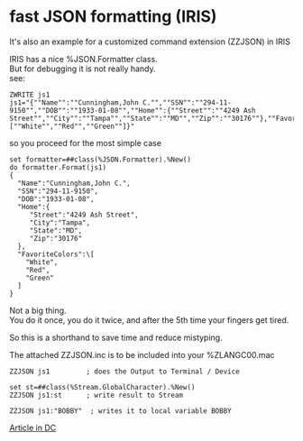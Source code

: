 # fast JSON formatting (IRIS)
It's also an example for a customized command extension (ZZJSON) in IRIS 
  
IRIS has a nice %JSON.Formatter class.   
But for debugging it is not really handy.  
see:
```
ZWRITE js1  
js1="{""Name"":""Cunningham,John C."",""SSN"":""294-11-9150"",""DOB"":""1933-01-08"",""Home"":{""Street"":""4249 Ash Street"",""City"":""Tampa"",""State"":""MD"",""Zip"":""30176""},""FavoriteColors"":\[""White"",""Red"",""Green""]}"   
```  
so you proceed  for the most simple case  
```    
set formatter=##class(%JSON.Formatter).%New()   
do formatter.Format(js1)  
{   
  "Name":"Cunningham,John C.",  
  "SSN":"294-11-9150",  
  "DOB":"1933-01-08",  
  "Home":{  
     "Street":"4249 Ash Street",  
     "City":"Tampa",  
     "State":"MD",  
     "Zip":"30176"  
  },  
  "FavoriteColors":\[  
    "White",  
    "Red",  
    "Green"  
  ]  
}  
```  
Not a big thing.   
You do it once, you do it twice, and after the 5th time your fingers get tired.

So this is a shorthand to save time and reduce mistyping.

The attached ZZJSON.inc is to be included into your %ZLANGC00.mac
```  
ZZJSON js1         ; does the Output to Terminal / Device  
```  
```  
set st=##class(%Stream.GlobalCharacter).%New()
ZZJSON js1:st      ; write result to Stream
```  
```  
ZZJSON js1:"BOBBY"  ; writes it to local variable BOBBY
```  

[Article in DC](https://community.intersystems.com/post/fast-json-formatting-iris)

